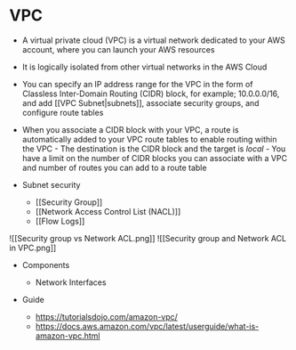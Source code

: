 # VPC
- A virtual private cloud (VPC) is a virtual network dedicated to your AWS account, where you can launch your AWS resources

- It is logically isolated from other virtual networks in the AWS Cloud

- You can specify an IP address range for the VPC in the form of Classless Inter-Domain Routing (CIDR) block, for example; 10.0.0.0/16, and add [[VPC Subnet|subnets]], associate security groups, and configure route tables

- When you associate a CIDR block with your VPC, a route is automatically added to your VPC route tables to enable routing within the VPC 
		- The destination is the CIDR block and the target is _local_
		- You have a limit on the number of CIDR blocks you can associate with a VPC and number of routes you can add to a route table

- Subnet security
	- [[Security Group]]
	- [[Network Access Control List (NACL)]]
	- [[Flow Logs]]

![[Security group vs Network ACL.png]]
![[Security group and Network ACL in VPC.png]]

- Components
	- Network Interfaces

- Guide
	- https://tutorialsdojo.com/amazon-vpc/
	- https://docs.aws.amazon.com/vpc/latest/userguide/what-is-amazon-vpc.html
